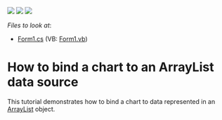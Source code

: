 <!-- default badges list -->
![](https://img.shields.io/endpoint?url=https://codecentral.devexpress.com/api/v1/VersionRange/128572656/13.1.4%2B)
[![](https://img.shields.io/badge/Open_in_DevExpress_Support_Center-FF7200?style=flat-square&logo=DevExpress&logoColor=white)](https://supportcenter.devexpress.com/ticket/details/E2080)
[![](https://img.shields.io/badge/📖_How_to_use_DevExpress_Examples-e9f6fc?style=flat-square)](https://docs.devexpress.com/GeneralInformation/403183)
<!-- default badges end -->
<!-- default file list -->
*Files to look at*:

* [Form1.cs](./CS/BindingToLists/Form1.cs) (VB: [Form1.vb](./VB/BindingToLists/Form1.vb))
<!-- default file list end -->
# How to bind a chart to an ArrayList data source


<p>This tutorial demonstrates how to bind a chart to data represented in an <a href="http://msdn.microsoft.com/en-us/library/system.collections.arraylist.aspx">ArrayList</a> object.</p>

<br/>


